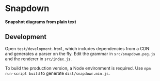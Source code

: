 Snapdown
========

**Snapshot diagrams from plain text**


Development
-----------

Open `test/development.html`, which includes dependencies from a CDN and generates a parser on the fly.
Edit the grammar in `src/snapdown.peg.js` and the renderer in `src/index.js`.

To build the production version, a Node environment is required.
Use `npm run-script build` to generate `dist/snapdown.min.js`.
